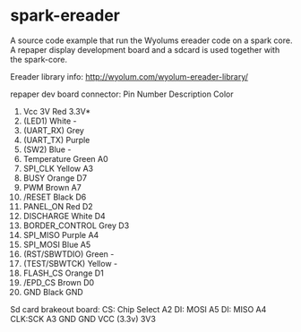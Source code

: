 # spark-ereader
A source code example that run the Wyolums ereader code on a spark core.  A repaper display development board and  a sdcard is used together with the spark-core.

Ereader library info: http://wyolum.com/wyolum-ereader-library/

repaper dev board connector:
Pin Number	Description	Color
1.	Vcc 3V	Red	3.3V*
2.	(LED1)	White	-
3.	(UART_RX)	Grey	
4.	(UART_TX)	Purple	
5.	(SW2)	Blue	-
6.	Temperature	Green	A0
7.	SPI_CLK	Yellow	A3
8.	BUSY	Orange	D7
9.	PWM	Brown	A7
10.	/RESET	Black	D6
11.	PANEL_ON	Red	D2
12.	DISCHARGE	White	D4
13.	BORDER_CONTROL	Grey	D3
14.	SPI_MISO	Purple	A4
15.	SPI_MOSI	Blue	A5
16.	(RST/SBWTDIO)	Green	-
17.	(TEST/SBWTCK)	Yellow	-
18.	FLASH_CS	Orange	D1
19.	/EPD_CS	Brown	D0
20.	GND	Black	GND

Sd card brakeout board:
CS: Chip Select A2
DI: MOSI A5
DI: MISO A4
CLK:SCK A3
GND GND
VCC (3.3v) 3V3




